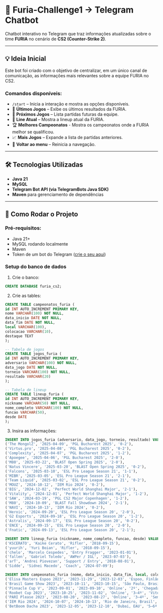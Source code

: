# 🐅 Furia-Challenge1 -> Telegram Chatbot

Chatbot interativo no Telegram que traz informações atualizadas sobre o time **FURIA** no cenário de **CS2 (Counter-Strike 2)**.

---

## 💡 Ideia Inicial

Este bot foi criado com o objetivo de centralizar, em um único canal de comunicação, as informações mais relevantes sobre a equipe FURIA no CS2.

### Comandos disponíveis:
- `/start` – Inicia a interação e mostra as opções disponíveis.
- 🔫 **Últimos Jogos** – Exibe os últimos resultados da FURIA.
- 📅 **Próximos Jogos** – Lista partidas futuras da equipe.
- 👤 **Line Atual** – Mostra a lineup atual da FURIA.
- 🏆 **Melhores Campeonatos** - Mostra os campeonatos onde a FURIA melhor se qualificou.
- 📈 **Mais Jogos** – Expande a lista de partidas anteriores.
- 🔄 **Voltar ao menu** – Reinicia a navegação.

---

## 🛠️ Tecnologias Utilizadas

- **Java 21**
- **MySQL**
- **Telegram Bot API (via TelegramBots Java SDK)**
- **Maven** para gerenciamento de dependências

---
## 🧪 Como Rodar o Projeto

### Pré-requisitos:

- Java 21+
- MySQL rodando localmente
- Maven
- Token de um bot do Telegram ([crie o seu aqui](https://t.me/BotFather))

### Setup do banco de dados

1. Crie o banco:

```sql
CREATE DATABASE furia_cs2;
```
2. Crie as tables:
```sql
CREATE TABLE campeonatos_furia (
id INT AUTO_INCREMENT PRIMARY KEY,
nome VARCHAR(100) NOT NULL,
data_inicio DATE NOT NULL,
data_fim DATE NOT NULL,
local VARCHAR(100),
colocacao VARCHAR(10),
destaque TEXT
);

-- Tabela de jogos
CREATE TABLE jogos_furia (
id INT AUTO_INCREMENT PRIMARY KEY,
adversario VARCHAR(100) NOT NULL,
data_jogo DATE NOT NULL,
torneio VARCHAR(100) NOT NULL,
resultado VARCHAR(20)
);

-- Tabela de lineup
CREATE TABLE lineup_furia (
id INT AUTO_INCREMENT PRIMARY KEY,
nickname VARCHAR(50) NOT NULL,
nome_completo VARCHAR(100) NOT NULL,
funcao VARCHAR(50),
desde DATE
);
```
3. Insira as informações:
```sql
INSERT INTO jogos_furia (adversario, data_jogo, torneio, resultado) VALUES
('The MongolZ', '2025-04-09', 'PGL Bucharest 2025', '0-2'),
('Virtus.pro', '2025-04-08', 'PGL Bucharest 2025', '0-2'),
('Complexity', '2025-04-07', 'PGL Bucharest 2025', '1-2'),
('Apoegee', '2025-04-06', 'PGL Bucharest 2025', '2-0'),
('M80', '2025-03-22', 'BLAST Open Spring 2025', '2-0'),
('Natus Vincere', '2025-03-20', 'BLAST Open Spring 2025', '0-2'),
('Falcons', '2025-03-10', 'ESL Pro League Season 21', '1-1'),
('MIBR', '2025-03-05', 'ESL Pro League Season 21', '2-1'),
('Team Liquid', '2025-03-02', 'ESL Pro League Season 21', '0-2'),
('MOUZ', '2024-10-12', 'IEM Rio 2024', '0-2'),
('BIG', '2024-12-02', 'Perfect World Shanghai Major', '2-1'),
('Vitality', '2024-12-01', 'Perfect World Shanghai Major', '1-2'),
('SAW', '2024-03-19', 'PGL CS2 Major Copenhagen', '1-2'),
('M80', '2024-10-09', 'BLAST Fall Showdown 2024', '2-1'),
('NAVI', '2024-10-13', 'IEM Rio 2024', '0-2'),
('Heroic', '2024-09-20', 'ESL Pro League Season 20', '2-0'),
('G2 Esports', '2024-09-18', 'ESL Pro League Season 20', '1-2'),
('Astralis', '2024-09-17', 'ESL Pro League Season 20', '0-2'),
('ENCE', '2024-09-15', 'ESL Pro League Season 20', '2-0'),
('Fnatic', '2024-09-13', 'ESL Pro League Season 20', '2-1');

INSERT INTO lineup_furia (nickname, nome_completo, funcao, desde) VALUES
('KSCERATO', 'Kaike Cerato', 'Rifler', '2018-09-15'),
('yuurih', 'Yuri Boian', 'Rifler', '2018-09-15'),
('chelo', 'Marcelo Cespedes', 'Entry Fragger', '2023-01-01'),
('fallen', 'Gabriel Toledo', 'AWPer / IGL', '2023-07-03'),
('arT', 'Andrei Piovezan', 'Support / Entry', '2018-08-01'),
('Sidde', 'Sidnei Macedo', 'Coach', '2024-07-09');

INSERT INTO campeonatos_furia (nome, data_inicio, data_fim, local, colocacao, destaque) VALUES
('Elisa Masters Espoo 2023', '2023-11-29', '2023-12-03', 'Espoo, Finlândia', '1º', 'Vitória sobre Apeks por 3–1 na final; prêmio de US$ 100 mil.'),
('Brasil Game Show 2023', '2023-10-11', '2023-10-15', 'São Paulo, Brasil', '1º', 'Conquista do título no torneio nacional.'),
('Pinnacle Cup V', '2023-09-01', '2023-09-10', 'Online', '2º', 'Chegada à final, garantindo a segunda colocação.'),
('Roobet Cup 2023', '2023-10-25', '2023-11-02', 'Online', '3–4º', 'Vitória sobre Eternal Fire, Heroic e Apeks; eliminação na semifinal para Virtus.pro.'),
('PARI Please 2023', '2023-08-20', '2023-08-27', 'Online', '3–4º', 'Semifinal alcançada; derrota para 9 Pandas.'),
('IEM Rio 2024', '2024-10-07', '2024-10-13', 'Rio de Janeiro, Brasil', '5–6º', 'Eliminação nas semifinais para Mouz; destaque pela presença em casa.'),
('BetBoom Dacha 2023', '2023-12-05', '2023-12-10', 'Dubai, EAU', '5–6º', 'Participação encerrada na fase de grupos.');

